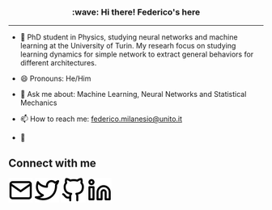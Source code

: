 <h3 align="center">:wave: Hi there! Federico's here</h3>



---
- :microscope: PhD student in Physics, studying neural networks and machine learning at the University of Turin. My researh focus on studying learning dynamics for simple network to extract general behaviors for different architectures.

- 😄 Pronouns: He/Him

- 💬 Ask me about: Machine Learning, Neural Networks and Statistical Mechanics

- 📫 How to reach me: [federico.milanesio@unito.it](mailto:tua1@federico.milanesio@unito.it)

- :seedling:

<h2>Connect with me </h3>

<a href="${federico.milanesio@unito.it}" target="_blank"><img src="icons/mail.svg" alt="mail"></a>
<a href="${[feder](https://twitter.com/FedeMilanesio)}" target="_blank"><img src="icons/twitter.svg" alt="twitter"></a>
<a href="${https://github.com/FedericoMilanesio}" target="_blank"><img src="icons/github.svg" alt="github"></a>
<a href="https://www.linkedin.com/in/federico-milanesio/" target="https://www.linkedin.com/in/federico-milanesio/"><img src="icons/linkedin.svg" alt="linkedin"></a>

